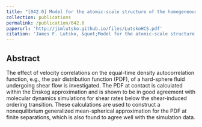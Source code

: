 ```yaml
---
title: "[042.0] Model for the atomic-scale structure of the homogeneous cooling state of granular fluids"
collection: publications
permalink: /publication/042.0
paperurl: 'http://jimlutsko.github.io/files/LutskoHCS.pdf'
citation: 'James F. Lutsko, &quot;Model for the atomic-scale structure of the homogeneous cooling state of granular fluids&quot;, <i>Phys. Rev. E</i>, <strong>63</strong>, 61211 (2001)'
---
```

Abstract
---
The effect of velocity correlations on the equal-time density autocorrelation function, e.g., the pair distribution function (PDF), of a hard-sphere fluid undergoing shear flow is investigated. The PDF at contact is calculated within the Enskog approximation and is shown to be in good agreement with molecular dynamics simulations for shear rates below the shear-induced ordering transition. These calculations are used to construct a nonequilibrium generalized mean-spherical approximation for the PDF at finite separations, which is also found to agree well with the simulation data.
